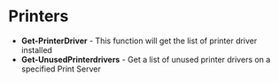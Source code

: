 # Printers

* **Get-PrinterDriver** - This function will get the list of printer driver installed
* **Get-UnusedPrinterdrivers** - Get a list of unused printer drivers on a specified Print Server
